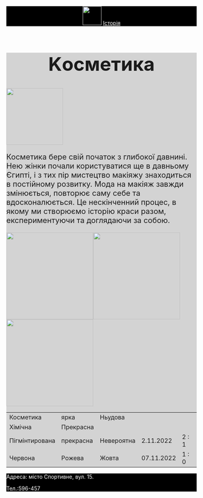 <html>
  <header style="background-color:black">
        <img src="https://the-challenger.ru/wp-content/uploads/2017/09/shutterstock_518732464-600x600.jpg" height="50px"/>
        <a href="https://uk.wikipedia.org/wiki/%D0%91%D0%BE%D0%B9%D0%BE%D0%B2%D1%96_%D0%BC%D0%B8%D1%81%D1%82%D0%B5%D1%86%D1%82%D0%B2%D0%B0" style="color:white">Історія</a>
    </header>
    <main style="background-color:lightgray">
        <h1 style="font-size:50px;background-color:lightgray; text-align:center"> Kосметика</h1>
        <img src="https://s0.tchkcdn.com/g-Soynk81sLnGoRLVEu3ppvQ/13/667492/660x480/c/0/18_0_750_545/d80_mycollages.jpg" height="150"/>
        <p style="font-size:20px">Косметика бере свій початок з глибокої давнині. Нею жінки почали користуватися ще в давньому Єгипті, і з тих пір мистецтво макіяжу знаходиться в постійному розвитку. Мода на макіяж завжди змінюється, повторює саму себе та вдосконалюється. Це нескінченний процес, в якому ми створюємо історію краси разом, експериментуючи та доглядаючи за собою.</p>
      <img src="https://krasiva-ya.com/var/upload/cosmetic-make-up-flat-lay-pink-background-copy-space-text-beauty_71163-455.jpg" height="230px"/><img src="https://pwa-api.eva.ua/img/origin/0/0/source//eltrino_brand_banner/400x250_1.jpg" height="230px"/><img src="https://encrypted-tbn0.gstatic.com/images?q=tbn:ANd9GcQ2kyzcTJsUjXeeKdeX1zsbSI6SIDhWzpZKZA&usqp=CAU" height="230px"/>
        <table>
            <tr>
                <td>Косметика</td>
                <td> ярка</td>
                <td> Ньудова</td>
            </tr>
            <tr>
                <td>Хімічна</td>
                <td>Прекрасна</td>
            </tr>
            <tr>
                <td>Пігмінтирована</td>
                <td> прекрасна</td>
                <td>Невероятна</td>
                <td> 2.11.2022</td>
                <td> 2 : 1</td>
            </tr>
            <tr>
                <td> Червона</td>
                <td> Рожева</td>
                <td> Жовта</td>
                <td> 07.11.2022</td>
                <td> 1 : 0</td>
            </tr>   
        </table>
    </main>
    <footer style="background-color:black;color:white;">
        <p style="https://drive.google.com/file/d/1ijw4UvXTCasHGKRnxTTOGgj5gwNOpo1u/view?usp=sharingfont-size:15px"> Адреса: місто Спортивне, вул. 15.</p>
        <p>Тел.:596-457</p>
    </footer>
</html>
